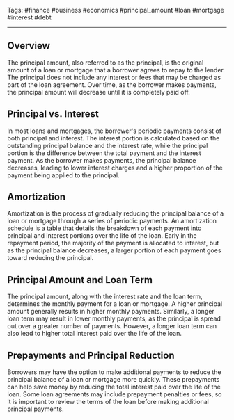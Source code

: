 Tags: #finance #business #economics #principal_amount #loan #mortgage #interest #debt

---

## Overview

The principal amount, also referred to as the principal, is the original amount of a loan or mortgage that a borrower agrees to repay to the lender. The principal does not include any interest or fees that may be charged as part of the loan agreement. Over time, as the borrower makes payments, the principal amount will decrease until it is completely paid off.

## Principal vs. Interest

In most loans and mortgages, the borrower's periodic payments consist of both principal and interest. The interest portion is calculated based on the outstanding principal balance and the interest rate, while the principal portion is the difference between the total payment and the interest payment. As the borrower makes payments, the principal balance decreases, leading to lower interest charges and a higher proportion of the payment being applied to the principal.

## Amortization

Amortization is the process of gradually reducing the principal balance of a loan or mortgage through a series of periodic payments. An amortization schedule is a table that details the breakdown of each payment into principal and interest portions over the life of the loan. Early in the repayment period, the majority of the payment is allocated to interest, but as the principal balance decreases, a larger portion of each payment goes toward reducing the principal.

## Principal Amount and Loan Term

The principal amount, along with the interest rate and the loan term, determines the monthly payment for a loan or mortgage. A higher principal amount generally results in higher monthly payments. Similarly, a longer loan term may result in lower monthly payments, as the principal is spread out over a greater number of payments. However, a longer loan term can also lead to higher total interest paid over the life of the loan.

## Prepayments and Principal Reduction

Borrowers may have the option to make additional payments to reduce the principal balance of a loan or mortgage more quickly. These prepayments can help save money by reducing the total interest paid over the life of the loan. Some loan agreements may include prepayment penalties or fees, so it is important to review the terms of the loan before making additional principal payments.